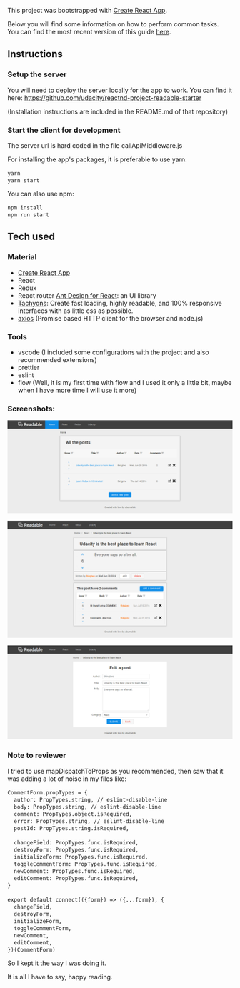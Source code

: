 This project was bootstrapped with [Create React App](https://github.com/facebookincubator/create-react-app).

Below you will find some information on how to perform common tasks.<br>
You can find the most recent version of this guide [here](https://github.com/facebookincubator/create-react-app/blob/master/packages/react-scripts/template/README.md).

## Instructions
### Setup the server
You will need to deploy the server locally for the app to work. You can find it here: https://github.com/udacity/reactnd-project-readable-starter

(Installation instructions are included in the README.md of that repository)

### Start the client for development
The server url is hard coded in the file callApiMiddleware.js

For installing the app's packages, it is preferable to use yarn:
```
yarn
yarn start
```

You can also use npm:
```
npm install
npm run start
```

## Tech used
### Material
-   [Create React App](https://github.com/facebookincubator/create-react-app)
-   React
-   Redux
-   React router
    [Ant Design for React](https://ant.design): an UI library
-   [Tachyons](http://tachyons.io/): Create fast loading, highly readable, and 100% responsive interfaces with as little css as possible. 
-   [axios](https://github.com/mzabriskie/axios) (Promise based HTTP client for the browser and node.js)

### Tools
-   vscode (I included some configurations with the project and also recommended extensions)
-   prettier
-   eslint
-   flow (Well, it is my first time with flow and I used it only a little bit, maybe when I have more time I will use it more)

### Screenshots:

![homepage screenshot](screenshot-homepage.png?raw=true "Home page")

![post view screenshot](screenshot-post.png?raw=true "Post view")

![edit post view screenshot](screenshot-edit.png?raw=true "Edit Post view")

### Note to reviewer

I tried to use mapDispatchToProps as you recommended, then saw that it was adding a lot of noise in my files like:

```
CommentForm.propTypes = {
  author: PropTypes.string, // eslint-disable-line
  body: PropTypes.string, // eslint-disable-line
  comment: PropTypes.object.isRequired,
  error: PropTypes.string, // eslint-disable-line
  postId: PropTypes.string.isRequired,

  changeField: PropTypes.func.isRequired,
  destroyForm: PropTypes.func.isRequired,
  initializeForm: PropTypes.func.isRequired,
  toggleCommentForm: PropTypes.func.isRequired,
  newComment: PropTypes.func.isRequired,
  editComment: PropTypes.func.isRequired,
}

export default connect(({form}) => ({...form}), {
  changeField,
  destroyForm,
  initializeForm,
  toggleCommentForm,
  newComment,
  editComment,
})(CommentForm)
```
So I kept it the way I was doing it.

It is all I have to say, happy reading.
